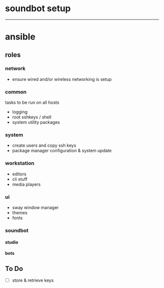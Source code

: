 # soundbot setup
---
# ansible


## roles

### network
  * ensure wired and/or wireless networking is setup

### common
tasks to be run on all hosts

  * logging
  * root sshkeys / shell
  * system utility packages

### system

  * create users and copy ssh keys
  * package manager configuration & system update

### workstation
  * editors
  * cli stuff
  * media players

### ui
  * sway window manager
  * themes
  * fonts

### soundbot

#### studio

#### bots


## To Do

- [ ] store & retrieve keys
